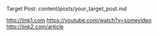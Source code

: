 Target Post: content/posts/your_target_post.md

http://link1.com
https://youtube.com/watch?v=somevideo
http://link2.com/article
